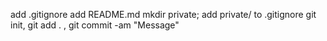 add .gitignore
add README.md
mkdir private; add private/ to .gitignore
git init, git add . , git commit -am "Message"